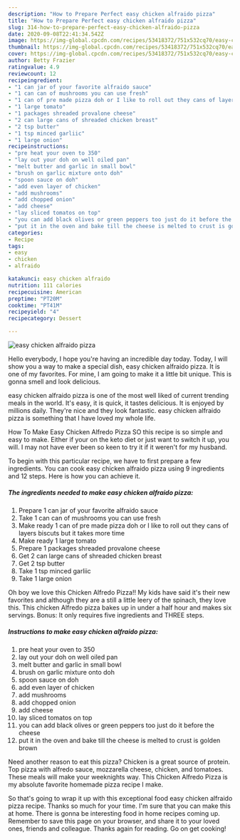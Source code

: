 ```yaml
---
description: "How to Prepare Perfect easy chicken alfraido pizza"
title: "How to Prepare Perfect easy chicken alfraido pizza"
slug: 314-how-to-prepare-perfect-easy-chicken-alfraido-pizza
date: 2020-09-08T22:41:34.542Z
image: https://img-global.cpcdn.com/recipes/53418372/751x532cq70/easy-chicken-alfraido-pizza-recipe-main-photo.jpg
thumbnail: https://img-global.cpcdn.com/recipes/53418372/751x532cq70/easy-chicken-alfraido-pizza-recipe-main-photo.jpg
cover: https://img-global.cpcdn.com/recipes/53418372/751x532cq70/easy-chicken-alfraido-pizza-recipe-main-photo.jpg
author: Betty Frazier
ratingvalue: 4.9
reviewcount: 12
recipeingredient:
- "1 can jar of your favorite alfraido sauce"
- "1 can can of mushrooms you can use fresh"
- "1 can of pre made pizza doh or I like to roll out they cans of layers biscuts but it takes more time"
- "1 large tomato"
- "1 packages shreaded provalone cheese"
- "2 can large cans of shreaded chicken breast"
- "2 tsp butter"
- "1 tsp minced garliic"
- "1 large onion"
recipeinstructions:
- "pre heat your oven to 350"
- "lay out your doh on well oiled pan"
- "melt butter and garlic in small bowl"
- "brush on garlic mixture onto doh"
- "spoon sauce on doh"
- "add even layer of chicken"
- "add mushrooms"
- "add chopped onion"
- "add cheese"
- "lay sliced tomatos on top"
- "you can add black olives or green peppers too just do it before the cheese"
- "put it in the oven and bake till the cheese is melted to crust is golden brown"
categories:
- Recipe
tags:
- easy
- chicken
- alfraido

katakunci: easy chicken alfraido 
nutrition: 111 calories
recipecuisine: American
preptime: "PT20M"
cooktime: "PT41M"
recipeyield: "4"
recipecategory: Dessert

---
```



![easy chicken alfraido pizza](https://img-global.cpcdn.com/recipes/53418372/751x532cq70/easy-chicken-alfraido-pizza-recipe-main-photo.jpg)

Hello everybody, I hope you're having an incredible day today. Today, I will show you a way to make a special dish, easy chicken alfraido pizza. It is one of my favorites. For mine, I am going to make it a little bit unique. This is gonna smell and look delicious.

easy chicken alfraido pizza is one of the most well liked of current trending meals in the world. It's easy, it is quick, it tastes delicious. It is enjoyed by millions daily. They're nice and they look fantastic. easy chicken alfraido pizza is something that I have loved my whole life.

How To Make Easy Chicken Alfredo Pizza SO this recipe is so simple and easy to make. Either if your on the keto diet or just want to switch it up, you will. I may not have ever been so keen to try it if it weren&#39;t for my husband.


To begin with this particular recipe, we have to first prepare a few ingredients. You can cook easy chicken alfraido pizza using 9 ingredients and 12 steps. Here is how you can achieve it.

<!--inarticleads1-->

##### The ingredients needed to make easy chicken alfraido pizza:

1. Prepare 1 can jar of your favorite alfraido sauce
1. Take 1 can can of mushrooms you can use fresh
1. Make ready 1 can of pre made pizza doh or I like to roll out they cans of layers biscuts but it takes more time
1. Make ready 1 large tomato
1. Prepare 1 packages shreaded provalone cheese
1. Get 2 can large cans of shreaded chicken breast
1. Get 2 tsp butter
1. Take 1 tsp minced garliic
1. Take 1 large onion


Oh boy we love this Chicken Alfredo Pizza!! My kids have said it&#39;s their new favorites and although they are a still a little leery of the spinach, they love this. This chicken Alfredo pizza bakes up in under a half hour and makes six servings. Bonus: It only requires five ingredients and THREE steps. 

<!--inarticleads2-->

##### Instructions to make easy chicken alfraido pizza:

1. pre heat your oven to 350
1. lay out your doh on well oiled pan
1. melt butter and garlic in small bowl
1. brush on garlic mixture onto doh
1. spoon sauce on doh
1. add even layer of chicken
1. add mushrooms
1. add chopped onion
1. add cheese
1. lay sliced tomatos on top
1. you can add black olives or green peppers too just do it before the cheese
1. put it in the oven and bake till the cheese is melted to crust is golden brown


Need another reason to eat this pizza? Chicken is a great source of protein. Top pizza with alfredo sauce, mozzarella cheese, chicken, and tomatoes. These meals will make your weeknights way. This Chicken Alfredo Pizza is my absolute favorite homemade pizza recipe I make. 

So that's going to wrap it up with this exceptional food easy chicken alfraido pizza recipe. Thanks so much for your time. I'm sure that you can make this at home. There is gonna be interesting food in home recipes coming up. Remember to save this page on your browser, and share it to your loved ones, friends and colleague. Thanks again for reading. Go on get cooking!
